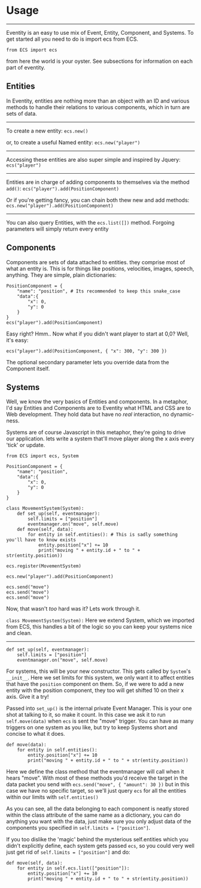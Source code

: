 # Usage
---
Eventity is an easy to use mix of Event, Entity, Component, and Systems. To get started all you need to do is import ecs from ECS.

`from ECS import ecs`

from here the world is your oyster. See subsections for information on each part of eventity.

## Entities

In Eventity, entities are nothing more than an object with an ID and various methods to handle their relations to various components, which in turn are sets of data.

---

To create a new entity:
`ecs.new()`

or, to create a useful Named entity:
`ecs.new("player")`

---

Accessing these entities are also super simple and inspired by Jquery:
`ecs("player")`

---

Entities are in charge of adding components to themselves via the method `add()`:
`ecs("player").add(PositionComponent)`

Or if you're getting fancy, you can chain both thew new and add methods:
`ecs.new("player").add(PositionComponent)`

---

You can also query Entities, with the `ecs.list([])` method. Forgoing parameters will simply return every entity

## Components

Components are sets of data attached to entities. they comprise most of what an entity is. This is for things like positions, velocities, images, speech, anything. They are simple, plain dictionaries:
```
PositionComponent = {
    "name": "position", # Its recommended to keep this snake_case
    "data":{
        "x": 0,
        "y": 0
    }
}
ecs("player").add(PositionComponent)
```
Easy right? Hmm.. Now what if you didn't want player to start at 0,0? Well, it's easy:

`ecs("player").add(PositionComponent, { "x": 300, "y": 300 })`

The optional secondary parameter lets you override data from the Component itself.

## Systems

Well, we know the very basics of Entities and components. In a metaphor, I'd say Entities and Components are to Eventity what HTML and CSS are to Web development. They hold data but have no *real* interaction, no dynamic-ness.

Systems are of course Javascript in this metaphor, they're going to drive our application. lets write a system that'll move player along the x axis every 'tick' or update.

```
from ECS import ecs, System

PositionComponent = {
    "name": "position",
    "data":{
        "x": 0,
        "y": 0
    }
}

class MovementSystem(System):
    def set_up(self, eventmanager):
        self.limits = ["position"]
        eventmanager.on("move", self.move)
    def move(self, data):
        for entity in self.entities(): # This is sadly something you'll have to know exists
            entity.position["x"] += 10
            print("moving " + entity.id + " to " + str(entity.position))

ecs.register(MovementSystem)

ecs.new("player").add(PositionComponent)

ecs.send("move")
ecs.send("move")
ecs.send("move")

```

Now, that wasn't *too* hard was it? Lets work through it.

`class MovementSystem(System):`
Here we extend System, which we imported from ECS, this handles a bit of the logic so you can keep your systems nice and clean.

---

```
def set_up(self, eventmanager):
    self.limits = ["position"]
    eventmanager.on("move", self.move)
```

For systems, this will be your new constructor. This gets called by `System`'s `__init__`. Here we set limits for this system, we only want it to affect entities that have the `position` component on them. So, if we were to add a new entity with the position component, they too will get shifted 10 on their x axis. Give it a try!

Passed into `set_up()` is the internal private Event Manager. This is your one shot at talking to it, so make it count. In this case we ask it to run `self.move(data)` when `ecs` is sent the "move" trigger. You can have as many triggers on one system as you like, but try to keep Systems short and concise to what it does.

```
def move(data):
    for entity in self.entities():
        entity.position["x"] += 10
        print("moving " + entity.id + " to " + str(entity.position))
```

Here we define the class method that the eventmanager will call when it hears "move". With most of these methods you'd receive the target in the data packet you send with `ecs.send("move", { "amount": 30 })` but in this case we have no specific target, so we'll just query `ecs` for all the entities within our limits with `self.entities()`

As you can see, all the data belonging to each component is neatly stored within the class attribute of the same name as a dictionary, you can do anything you want with the data, just make sure you only adjust data of the components you specified in `self.limits = ["position"]`.

If you too dislike the 'magic' behind the mysterious self.entities which you didn't explicitly define, each system gets passed `ecs`, so you could very well just get rid of `self.limits = ["position"]` and do:
```
def move(self, data):
    for entity in self.ecs.list(["position"]):
        entity.position["x"] += 10
        print("moving " + entity.id + " to " + str(entity.position))
```
